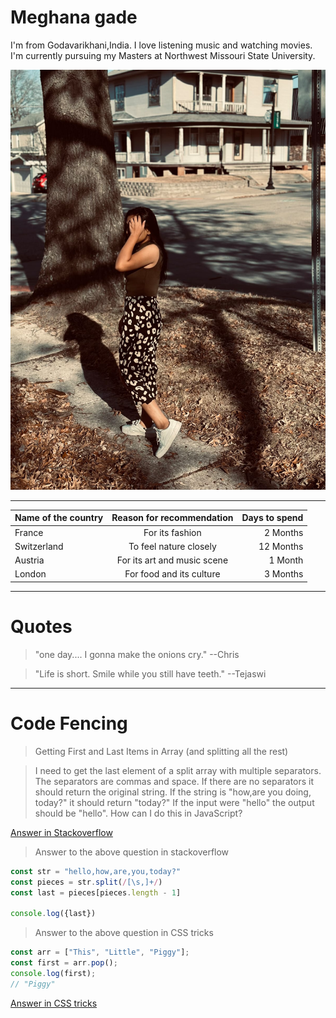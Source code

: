 # Meghana gade

I'm from Godavarikhani,India. I love listening music and watching movies. I'm currently pursuing my Masters at Northwest Missouri State University.

![My Picture](meghana.jpeg)

***********
| Name of the country | Reason for recommendation   | Days to spend  |
|---------------------|:---------------------------:|---------------:|
| France              | For its fashion             | 2 Months       |
| Switzerland         | To feel nature closely      | 12 Months      |
| Austria             | For its art and music scene | 1 Month        |
| London              | For food and its culture    | 3 Months       |

***********

# Quotes

> "one day.... I gonna make the onions cry."   --Chris

> "Life is short. Smile while you still have teeth."  --Tejaswi


***********

# Code Fencing

> Getting First and Last Items in Array (and splitting all the rest)

> I need to get the last element of a split array with multiple separators. The separators are commas and space. If there are no separators it should return the original string.
If the string is "how,are you doing, today?" it should return "today?"
If the input were "hello" the output should be "hello".
How can I do this in JavaScript?

[Answer in Stackoverflow](https://stackoverflow.com/questions/651563/getting-the-last-element-of-a-split-string-array)

> Answer to the above question in stackoverflow 

```javascript
const str = "hello,how,are,you,today?"
const pieces = str.split(/[\s,]+/)
const last = pieces[pieces.length - 1]

console.log({last})


```

> Answer to the above question in CSS tricks

```javascript
const arr = ["This", "Little", "Piggy"];
const first = arr.pop();
console.log(first);
// "Piggy"
```
[Answer in CSS tricks](https://css-tricks.com/snippets/javascript/getting-first-and-last-items-in-array-and-splitting-all-the-rest/)



